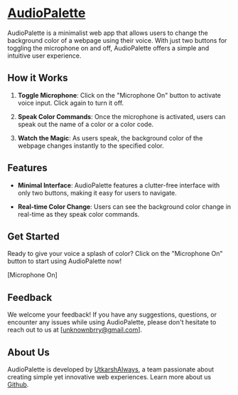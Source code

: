# [AudioPalette](https://7zpwzc-5173.csb.app/)      

AudioPalette is a minimalist web app that allows users to change the background color of a webpage using their voice. With just two buttons for toggling the microphone on and off, AudioPalette offers a simple and intuitive user experience.

## How it Works

1. **Toggle Microphone**: Click on the "Microphone On" button to activate voice input. Click again to turn it off.

2. **Speak Color Commands**: Once the microphone is activated, users can speak out the name of a color or a color code.

3. **Watch the Magic**: As users speak, the background color of the webpage changes instantly to the specified color.

## Features

- **Minimal Interface**: AudioPalette features a clutter-free interface with only two buttons, making it easy for users to navigate.
  
- **Real-time Color Change**: Users can see the background color change in real-time as they speak color commands.

## Get Started

Ready to give your voice a splash of color? Click on the "Microphone On" button to start using AudioPalette now!

[Microphone On]

## Feedback

We welcome your feedback! If you have any suggestions, questions, or encounter any issues while using AudioPalette, please don't hesitate to reach out to us at [unknownbrry@gmail.com].

## About Us

AudioPalette is developed by [UtkarshAlways](https://github.com/Utkarshalways), a team passionate about creating simple yet innovative web experiences. Learn more about us [Github](https://github.com/Utkarshalways/AudioPalette).
